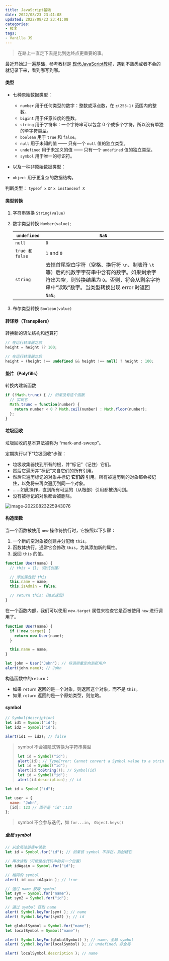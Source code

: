 ```yaml
---
title: JavaScript基础
date: 2022/08/23 23:41:08
updated: 2022/08/23 23:41:08
categories:
- 技术
tags:
- Vanilla JS
---
```

> 在路上一直走下去是比到达终点更重要的事。

最近开始过一遍基础，参考教材是 [现代JavaScript教程](https://zh.javascript.info)，遇到不熟悉或者不会的就记录下来，看到哪写到哪。



#### 类型

- 七种原始数据类型：

  - `number` 用于任何类型的数字：整数或浮点数，在 `±(253-1)` 范围内的整数。
  - `bigint` 用于任意长度的整数。
  - `string` 用于字符串：一个字符串可以包含 0 个或多个字符，所以没有单独的单字符类型。
  - `boolean` 用于 `true` 和 `false`。
  - `null` 用于未知的值 —— 只有一个 `null` 值的独立类型。
  - `undefined` 用于未定义的值 —— 只有一个 `undefined` 值的独立类型。
  - `symbol` 用于唯一的标识符。

- 以及一种非原始数据类型：
- `object` 用于更复杂的数据结构。

判断类型： `typeof x` or `x instanceof X`

#### 类型转换

1. 字符串转换 `String(value)`

2. 数字类型转换 `Number(value)`; 

   | `undefined`     | `NaN`                                                        |
   | --------------- | ------------------------------------------------------------ |
   | `null`          | `0`                                                          |
   | `true 和 false` | `1` and `0`                                                  |
   | `string`        | 去掉首尾空白字符（空格、换行符 `\n`、制表符 `\t` 等）后的纯数字字符串中含有的数字。如果剩余字符串为空，则转换结果为 `0`。否则，将会从剩余字符串中“读取”数字。当类型转换出现 error 时返回 `NaN`。 |

3. 布尔类型转换 `Boolean(value)`

#### 转译器（Transpilers）

转换新的语法结构和运算符

```js
// 在运行转译器之前
height = height ?? 100;

// 在运行转译器之后
height = (height !== undefined && height !== null) ? height : 100;
```

#### 垫片（Polyfills）

转换内建新函数

```js
if (!Math.trunc) { // 如果没有这个函数
  // 实现它
  Math.trunc = function(number) {
    return number < 0 ? Math.ceil(number) : Math.floor(number);
  };
}
```

#### 垃圾回收

垃圾回收的基本算法被称为 “mark-and-sweep”。

定期执行以下“垃圾回收”步骤：

- 垃圾收集器找到所有的根，并“标记”（记住）它们。
- 然后它遍历并“标记”来自它们的所有引用。
- 然后它遍历标记的对象并标记 **它们的** 引用。所有被遍历到的对象都会被记住，以免将来再次遍历到同一个对象。
- ……如此操作，直到所有可达的（从根部）引用都被访问到。
- 没有被标记的对象都会被删除。

![image-20220823225943076](https://pic-go-20220331-1301395896.cos.ap-beijing.myqcloud.com/img/image-20220823225943076.png)

#### 构造函数

当一个函数被使用 `new` 操作符执行时，它按照以下步骤：

1. 一个新的空对象被创建并分配给 `this`。
2. 函数体执行。通常它会修改 `this`，为其添加新的属性。
3. 返回 `this` 的值。

```js
function User(name) {
  // this = {};（隐式创建）

  // 添加属性到 this
  this.name = name;
  this.isAdmin = false;

  // return this;（隐式返回）
}
```

在一个函数内部，我们可以使用 `new.target` 属性来检查它是否被使用 `new` 进行调用了。

```js
function User(name) {
  if (!new.target) {
    return new User(name);
  }

  this.name = name;
}

let john = User("John"); // 将调用重定向到新用户
alert(john.name); // John
```

构造函数中的`return`：

- 如果 `return` 返回的是一个对象，则返回这个对象，而不是 `this`。
- 如果 `return` 返回的是一个原始类型，则忽略。

#### symbol

```js
// Symbol(description)
let id1 = Symbol("id");
let id2 = Symbol("id");

alert(id1 == id2); // false
```

> symbol 不会被隐式转换为字符串类型
>
> ```js
> let id = Symbol("id");
> alert(id); // TypeError: Cannot convert a Symbol value to a string
> let id = Symbol("id");
> alert(id.toString()); // Symbol(id)
> let id = Symbol("id");
> alert(id.description); // id
> ```

```js
let id = Symbol("id");

let user = {
  name: "John",
  [id]: 123 // 而不是 "id"：123
};
```

> symbol 不会参与迭代，如 `for...in`， `Object.keys()`

##### 全局 symbol

```js
// 从全局注册表中读取
let id = Symbol.for("id"); // 如果该 symbol 不存在，则创建它

// 再次读取（可能是在代码中的另一个位置）
let idAgain = Symbol.for("id");

// 相同的 symbol
alert( id === idAgain ); // true
```

```js
// 通过 name 获取 symbol
let sym = Symbol.for("name");
let sym2 = Symbol.for("id");

// 通过 symbol 获取 name
alert( Symbol.keyFor(sym) ); // name
alert( Symbol.keyFor(sym2) ); // id
```

```js
let globalSymbol = Symbol.for("name");
let localSymbol = Symbol("name");

alert( Symbol.keyFor(globalSymbol) ); // name，全局 symbol
alert( Symbol.keyFor(localSymbol) ); // undefined，非全局

alert( localSymbol.description ); // name
```

